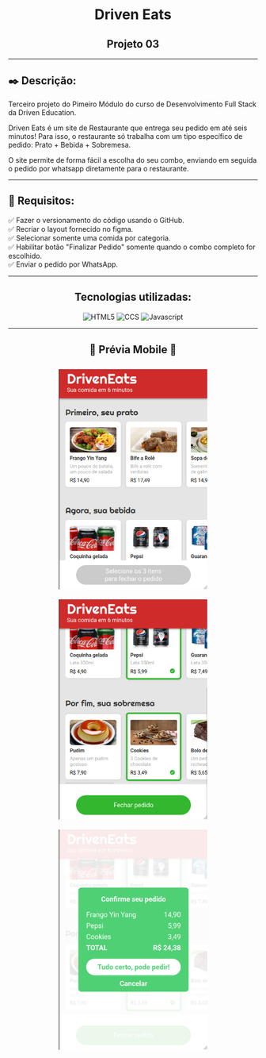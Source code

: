 <div align="center">

# Driven Eats
## Projeto 03

</div>

---
## ✒️ Descrição:

Terceiro projeto do Pimeiro Módulo do curso de Desenvolvimento Full Stack da Driven Education.

Driven Eats é um site de Restaurante que entrega seu pedido em até seis minutos! Para isso, o restaurante só trabalha com um tipo específico de pedido: Prato + Bebida + Sobremesa.

O site permite de forma fácil a escolha do seu combo, enviando em seguida o pedido por whatsapp diretamente para o restaurante.

---
## 🎯 Requisitos:

✅ Fazer o versionamento do código usando o GitHub.  
✅ Recriar o layout fornecido no figma.  
✅ Selecionar somente uma comida por categoria.  
✅ Habilitar botão "Finalizar Pedido" somente quando o combo completo for escolhido.  
✅ Enviar o pedido por WhatsApp.  

---
<div align="center">
  <h2>Tecnologias utilizadas:</h2>
  <img align="center" alt="HTML5" src="https://img.shields.io/badge/HTML5-E34F26?style=for-the-badge&logo=html5&logoColor=white">
  <img align="center" alt="CCS" src="https://img.shields.io/badge/CSS-239120?&style=for-the-badge&logo=css3&logoColor=white"/>
  <img align="center" alt="Javascript" src="https://img.shields.io/badge/JavaScript-F7DF1E?style=for-the-badge&logo=javascript&logoColor=black"/> 
</div>

---

<div align="center">  

## 📱 Prévia Mobile 📱  

<div style="display: flex; flex-wrap: wrap; justify-content: center;" >

<img src="./assets/img/readme/tela2.png" width="300" style="margin: 10px">
<img src="./assets/img/readme/tela3.png" width="300" style="margin: 10px">
<img src="./assets/img/readme/tela4.png" width="300" style="margin: 10px">

</div>


</div>